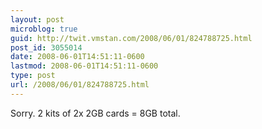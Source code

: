 ```yaml
---
layout: post
microblog: true
guid: http://twit.vmstan.com/2008/06/01/824788725.html
post_id: 3055014
date: 2008-06-01T14:51:11-0600
lastmod: 2008-06-01T14:51:11-0600
type: post
url: /2008/06/01/824788725.html
---
```

Sorry. 2 kits of 2x 2GB cards = 8GB total.
